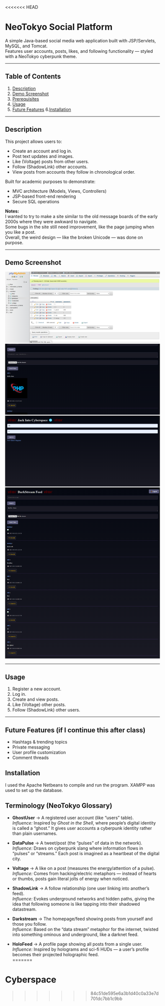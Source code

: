 <<<<<<< HEAD
# NeoTokyo Social Platform

A simple Java-based social media web application built with JSP/Servlets, MySQL, and Tomcat.  
Features user accounts, posts, likes, and following functionality — styled with a NeoTokyo cyberpunk theme.

---

## Table of Contents
1. [Description](#description)
2. [Demo Screenshot](#demo-screenshot)
3. [Prerequisites](#prerequisites)
4. [Usage](#usage)
5. [Future Features](#future-features)
6.[Installation](#Installation)

---

## Description

This project allows users to:
- Create an account and log in.
- Post text updates and images.
- Like (Voltage) posts from other users.
- Follow (ShadowLink) other accounts.
- View posts from accounts they follow in chronological order.

Built for academic purposes to demonstrate:
- MVC architecture (Models, Views, Controllers)
- JSP-based front-end rendering
- Secure SQL operations

**Notes:**  
I wanted to try to make a site similar to the old message boards of the early 2000s where they were awkward to navigate.  
Some bugs in the site still need improvement, like the page jumping when you like a post.  
Overall, the weird design — like the broken Unicode — was done on purpose.

---

## Demo Screenshot

![Database Screenshot](assets/database.png)  
![Image Posting Screenshot](assets/imageposting.png)  
![Log In Screen](assets/loginscreen.png)  
![Tweets Screenshot](assets/tweets.png)  

---

## Usage
1. Register a new account.
2. Log in.
3. Create and view posts.
4. Like (Voltage) other posts.
5. Follow (ShadowLink) other users.

---

## Future Features (if I continue this after class)
- Hashtags & trending topics
- Private messaging
- User profile customization
- Comment threads



## Installation
I used the Apache Netbeans to compile and run the program. XAMPP was used to set
up the database.

## Terminology (NeoTokyo Glossary)

- **GhostUser** → A registered user account (like “users” table).  
  *Influence:* Inspired by *Ghost in the Shell*, where people’s digital identity is called a “ghost.” It gives user accounts a cyberpunk identity rather than plain usernames.  

- **DataPulse** → A tweet/post (the “pulses” of data in the network).  
  *Influence:* Draws on cyberpunk slang where information flows in “pulses” or “streams.” Each post is imagined as a heartbeat of the digital city.  

- **Voltage** → A like on a post (measures the energy/attention of a pulse).  
  *Influence:* Comes from hacking/electric metaphors — instead of hearts or thumbs, posts gain literal jolts of energy when noticed.  

- **ShadowLink** → A follow relationship (one user linking into another’s feed).  
  *Influence:* Evokes underground networks and hidden paths, giving the idea that following someone is like tapping into their shadowed datastream.  

- **Darkstream** → The homepage/feed showing posts from yourself and those you follow.  
  *Influence:* Based on the “data stream” metaphor for the internet, twisted into something ominous and underground, like a darknet feed.  

- **HoloFeed** → A profile page showing all posts from a single user.  
  *Influence:* Inspired by holograms and sci-fi HUDs — a user’s profile becomes their projected holographic feed.  
=======
# Cyberspace

>>>>>>> 84c51de595e6a3b1d40c0a33e7d701dc7bb1c9bb
